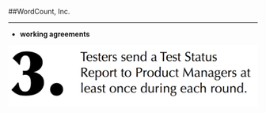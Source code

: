 <!-- .slide: data-background="resources/footer.svg" data-background-size="contain" data-background-position="bottom"  -->

##WordCount, Inc.
- - -
* **working agreements**


<img class="plain" src="resources/teaming-simulation/working-agreements-03.png" />

<br/>
<br/>
<br/>
<br/>
<br/>
<br/>
<br/>
<br/>
<br/>
<br/>
<br/>
<br/>

<aside class="notes">
  <p>
  </p>
</aside>
